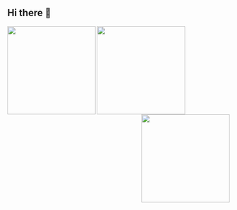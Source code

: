 ## Hi there 👋

<!--
**Big-Mike-Edahow/Big-Mike-Edahow** is a ✨ _special_ ✨ repository because its `README.md` (this file) appears on your GitHub profile.

Here are some ideas to get you started:

- 🔭 I’m currently working on ...
- 🌱 I’m currently learning ...
- 👯 I’m looking to collaborate on ...
- 🤔 I’m looking for help with ...
- 💬 Ask me about ...
- 📫 How to reach me: ...
- 😄 Pronouns: ...
- ⚡ Fun fact: ...
-->



<div id="header">
  <img src="https://media2.giphy.com/media/v1.Y2lkPTc5MGI3NjExeHR2eTZ6d24xOXRwYmRjbGp5bGYxeGlqczRkOWo2ZXQxbTc4ZDZtdyZlcD12MV9pbnRlcm5hbF9naWZfYnlfaWQmY3Q9Zw/IWjz0Stb8KfuUwlhva/giphy.gif" align="left" width="200">
<img src="https://media1.giphy.com/media/v1.Y2lkPTc5MGI3NjExM3NsM3Y3dXdqNnYyODJudGEwdHBnaHBxaW45c2E3bmd2bmdtanhvZCZlcD12MV9pbnRlcm5hbF9naWZfYnlfaWQmY3Q9Zw/3o6ZtjnyFWiWaw8oDK/giphy.gif" align="center" width="200px">
<img
src="https://media1.giphy.com/media/v1.Y2lkPTc5MGI3NjExajV2ZHVsYTYwNG81ZXdzZm1wd3RkOHdpMnNueWJhaG51Z2MzeHE4ZiZlcD12MV9pbnRlcm5hbF9naWZfYnlfaWQmY3Q9Zw/3rgXBucGBVpM8MLkvC/giphy.gif" align="right" width="200px">
</div>
